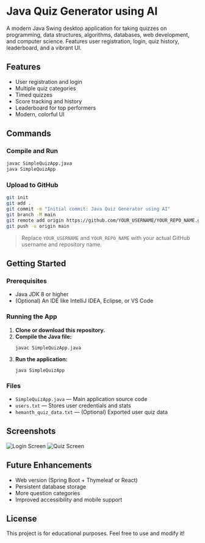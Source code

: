 # Java Quiz Generator using AI

A modern Java Swing desktop application for taking quizzes on programming, data structures, algorithms, databases, web development, and computer science. Features user registration, login, quiz history, leaderboard, and a vibrant UI.

## Features
- User registration and login
- Multiple quiz categories
- Timed quizzes
- Score tracking and history
- Leaderboard for top performers
- Modern, colorful UI

## Commands

### Compile and Run
```sh
javac SimpleQuizApp.java
java SimpleQuizApp
```

### Upload to GitHub
```sh
git init
git add .
git commit -m "Initial commit: Java Quiz Generator using AI"
git branch -M main
git remote add origin https://github.com/YOUR_USERNAME/YOUR_REPO_NAME.git
git push -u origin main
```
> Replace `YOUR_USERNAME` and `YOUR_REPO_NAME` with your actual GitHub username and repository name.

## Getting Started

### Prerequisites
- Java JDK 8 or higher
- (Optional) An IDE like IntelliJ IDEA, Eclipse, or VS Code

### Running the App
1. **Clone or download this repository.**
2. **Compile the Java file:**
   ```
   javac SimpleQuizApp.java
   ```
3. **Run the application:**
   ```
   java SimpleQuizApp
   ```

### Files
- `SimpleQuizApp.java` — Main application source code
- `users.txt` — Stores user credentials and stats
- `hemanth_quiz_data.txt` — (Optional) Exported user quiz data

## Screenshots
![Login Screen](screenshots/login.png)
![Quiz Screen](screenshots/quiz.png)

## Future Enhancements
- Web version (Spring Boot + Thymeleaf or React)
- Persistent database storage
- More question categories
- Improved accessibility and mobile support

## License
This project is for educational purposes. Feel free to use and modify it! 
